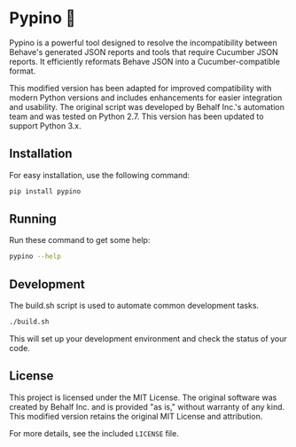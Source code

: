 # Pypino 🥒
Pypino is a powerful tool designed to resolve the incompatibility between Behave's generated JSON reports and tools that require Cucumber JSON reports. It efficiently reformats Behave JSON into a Cucumber-compatible format.

This modified version has been adapted for improved compatibility with modern Python versions and includes enhancements for easier integration and usability. The original script was developed by Behalf Inc.'s automation team and was tested on Python 2.7. This version has been updated to support Python 3.x.


## Installation
For easy installation, use the following command:

```bash
pip install pypino
```

## Running
Run these command to get some help:

```bash
pypino --help
```

## Development
The build.sh script is used to automate common development tasks.

```bash
./build.sh
```
This will set up your development environment and check the status of your code.


## License
This project is licensed under the MIT License. The original software was created by Behalf Inc. and is provided "as is," without warranty of any kind. This modified version retains the original MIT License and attribution.

For more details, see the included `LICENSE` file.
